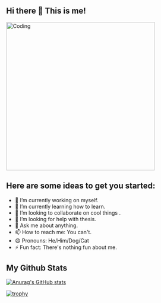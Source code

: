 ## **Hi there** 👋 This is me!

<img align="center" alt="Coding" width="400" src="https://gifdb.com/images/high/matrix-background-hackerman-j47lwaq6pwv67oyg.gif">

## **Here are some ideas to get you started:**

- 🔭 I’m currently working on myself.
- 🌱 I’m currently learning how to learn.
- 👯 I’m looking to collaborate on cool things .
- 🤔 I’m looking for help with thesis.
- 💬 Ask me about anything.
- 📫 How to reach me: You can't.
- 😄 Pronouns: He/Him/Dog/Cat
- ⚡ Fun fact: There's nothing fun about me.
  
## **My Github Stats**
[![Anurag's GitHub stats](https://github-readme-stats.vercel.app/api?username=IanNoelBanta)](https://github.com/anuraghazra/github-readme-stats)

[![trophy](https://github-profile-trophy.vercel.app/?username=IanNoelBanta)](https://github.com/ryo-ma/github-profile-trophy)
<!--
**IanNoelBanta/IanNoelBanta** is a ✨ _special_ ✨ repository because its `README.md` (this file) appears on your GitHub profile.


-->
